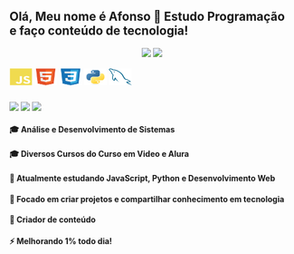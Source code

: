 ## Olá, Meu nome é Afonso 👋 Estudo Programação e faço conteúdo de tecnologia!

<div align="center">
  <img height="180em" src="https://github-readme-stats.vercel.app/api?username=fonsoodev&show_icons=true&theme=tokyonight"/>
  <img height="180em" src="https://github-readme-stats.vercel.app/api/top-langs/?username=fonsoodev&layout=compact&theme=tokyonight"/>
</div>

<div style="display: inline_block"><br>
  <img align="center" alt="fonso-Js" height="30" width="40" src="https://raw.githubusercontent.com/devicons/devicon/master/icons/javascript/javascript-plain.svg">
  <img align="center" alt="fonso-HTML" height="30" width="40" src="https://raw.githubusercontent.com/devicons/devicon/master/icons/html5/html5-original.svg">
  <img align="center" alt="fonso-CSS" height="30" width="40" src="https://raw.githubusercontent.com/devicons/devicon/master/icons/css3/css3-original.svg">
  <img align="center" alt="fonso-Python" height="30" width="40" src="https://raw.githubusercontent.com/devicons/devicon/master/icons/python/python-original.svg">
  <img align="center" alt="fonso-Python" height="30" width="40" src="https://raw.githubusercontent.com/devicons/devicon/master/icons/mysql/mysql-original.svg" alt="MySQL logo" width="40" height="40"/>

</div>
  
  ##
 
<div> 
  <a href="https://www.youtube.com/@fonsodzn" target="_blank"><img src="https://img.shields.io/badge/YouTube-FF0000?style=for-the-badge&logo=youtube&logoColor=white" target="_blank"></a>
  <a href = "mailto:fonsodefreitasmoraes@gmail.com"><img src="https://img.shields.io/badge/-Gmail-%23333?style=for-the-badge&logo=gmail&logoColor=white" target="_blank"></a>
  <a href="https://www.linkedin.com/in/fonso-dzn-25a330193/" target="_blank"><img src="https://img.shields.io/badge/-LinkedIn-%230077B5?style=for-the-badge&logo=linkedin&logoColor=white" target="_blank"></a> 
   <!-- 
  <a href="https://instagram.com/rafaballerini" target="_blank"><img src="https://img.shields.io/badge/-Instagram-%23E4405F?style=for-the-badge&logo=instagram&logoColor=white" target="_blank"></a>	
  <a href="https://www.twitch.tv/rafaballerinii" target="_blank"><img src="https://img.shields.io/badge/Twitch-9146FF?style=for-the-badge&logo=twitch&logoColor=white" target="_blank"></a>
  -->
</div>

#### 🎓 Análise e Desenvolvimento de Sistemas
#### 🎓 Diversos Cursos do Curso em Video e Alura
#### 🌱 Atualmente estudando **JavaScript**, **Python** e **Desenvolvimento Web**
#### 🎯 Focado em criar projetos e compartilhar conhecimento em tecnologia
#### 🎥 Criador de conteúdo
#### ⚡ Melhorando 1% todo dia!




